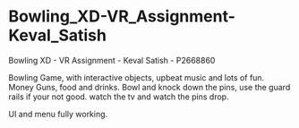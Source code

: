 # Bowling_XD-VR_Assignment-Keval_Satish
 Bowling XD - VR Assignment - Keval Satish - P2668860

Bowling Game, with interactive objects, upbeat music and lots of fun. Money Guns, food and drinks.
Bowl and knock down the pins, use the guard rails if your not good. watch the tv and watch the pins drop.

UI and menu fully working.
